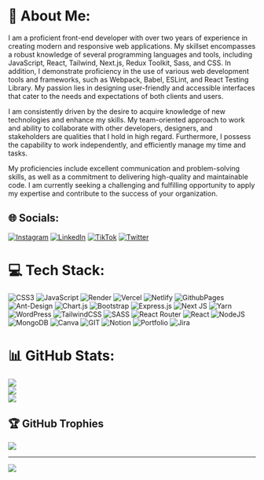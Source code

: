 # 💫 About Me:

I am a proficient front-end developer with over two years of experience in creating modern and responsive web applications. My skillset encompasses a robust knowledge of several programming languages and tools, including JavaScript, React, Tailwind, Next.js, Redux Toolkit, Sass, and CSS. In addition, I demonstrate proficiency in the use of various web development tools and frameworks, such as Webpack, Babel, ESLint, and React Testing Library. My passion lies in designing user-friendly and accessible interfaces that cater to the needs and expectations of both clients and users.

I am consistently driven by the desire to acquire knowledge of new technologies and enhance my skills. My team-oriented approach to work and ability to collaborate with other developers, designers, and stakeholders are qualities that I hold in high regard. Furthermore, I possess the capability to work independently, and efficiently manage my time and tasks.

My proficiencies include excellent communication and problem-solving skills, as well as a commitment to delivering high-quality and maintainable code. I am currently seeking a challenging and fulfilling opportunity to apply my expertise and contribute to the success of your organization.


## 🌐 Socials:
[![Instagram](https://img.shields.io/badge/Instagram-%23E4405F.svg?logo=Instagram&logoColor=white)](https://instagram.com/codewithmercy) [![LinkedIn](https://img.shields.io/badge/LinkedIn-%230077B5.svg?logo=linkedin&logoColor=white)](https://linkedin.com/in/codewithmercy) [![TikTok](https://img.shields.io/badge/TikTok-%23000000.svg?logo=TikTok&logoColor=white)](https://tiktok.com/@codewithmercy) [![Twitter](https://img.shields.io/badge/Twitter-%231DA1F2.svg?logo=Twitter&logoColor=white)](https://twitter.com/codewithmercy) 

# 💻 Tech Stack:
![CSS3](https://img.shields.io/badge/css3-%231572B6.svg?style=flat&logo=css3&logoColor=white) ![JavaScript](https://img.shields.io/badge/javascript-%23323330.svg?style=flat&logo=javascript&logoColor=%23F7DF1E) ![Render](https://img.shields.io/badge/Render-%46E3B7.svg?style=flat&logo=render&logoColor=white) ![Vercel](https://img.shields.io/badge/vercel-%23000000.svg?style=flat&logo=vercel&logoColor=white) ![Netlify](https://img.shields.io/badge/netlify-%23000000.svg?style=flat&logo=netlify&logoColor=#00C7B7) ![GithubPages](https://img.shields.io/badge/github%20pages-121013?style=flat&logo=github&logoColor=white) ![Ant-Design](https://img.shields.io/badge/-AntDesign-%230170FE?style=flat&logo=ant-design&logoColor=white) ![Chart.js](https://img.shields.io/badge/chart.js-F5788D.svg?style=flat&logo=chart.js&logoColor=white) ![Bootstrap](https://img.shields.io/badge/bootstrap-%238511FA.svg?style=flat&logo=bootstrap&logoColor=white) ![Express.js](https://img.shields.io/badge/express.js-%23404d59.svg?style=flat&logo=express&logoColor=%2361DAFB) ![Next JS](https://img.shields.io/badge/Next-black?style=flat&logo=next.js&logoColor=white) ![Yarn](https://img.shields.io/badge/yarn-%232C8EBB.svg?style=flat&logo=yarn&logoColor=white) ![WordPress](https://img.shields.io/badge/WordPress-%23117AC9.svg?style=flat&logo=WordPress&logoColor=white) ![TailwindCSS](https://img.shields.io/badge/tailwindcss-%2338B2AC.svg?style=flat&logo=tailwind-css&logoColor=white) ![SASS](https://img.shields.io/badge/SASS-hotpink.svg?style=flat&logo=SASS&logoColor=white) ![React Router](https://img.shields.io/badge/React_Router-CA4245?style=flat&logo=react-router&logoColor=white) ![React](https://img.shields.io/badge/react-%2320232a.svg?style=flat&logo=react&logoColor=%2361DAFB) ![NodeJS](https://img.shields.io/badge/node.js-6DA55F?style=flat&logo=node.js&logoColor=white) ![MongoDB](https://img.shields.io/badge/MongoDB-%234ea94b.svg?style=flat&logo=mongodb&logoColor=white) ![Canva](https://img.shields.io/badge/Canva-%2300C4CC.svg?style=flat&logo=Canva&logoColor=white) ![GIT](https://img.shields.io/badge/Git-fc6d26?style=flat&logo=git&logoColor=white) ![Notion](https://img.shields.io/badge/Notion-%23000000.svg?style=flat&logo=notion&logoColor=white) ![Portfolio](https://img.shields.io/badge/Portfolio-%23000000.svg?style=flat&logo=firefox&logoColor=#FF7139) ![Jira](https://img.shields.io/badge/jira-%230A0FFF.svg?style=flat&logo=jira&logoColor=white)
# 📊 GitHub Stats:
![](https://github-readme-stats.vercel.app/api?username=mercyharbo&theme=radical&hide_border=false&include_all_commits=true&count_private=false)<br/>
![](https://github-readme-streak-stats.herokuapp.com/?user=mercyharbo&theme=radical&hide_border=false)<br/>
![](https://github-readme-stats.vercel.app/api/top-langs/?username=mercyharbo&theme=radical&hide_border=false&include_all_commits=true&count_private=false&layout=compact)

## 🏆 GitHub Trophies
![](https://github-profile-trophy.vercel.app/?username=mercyharbo&theme=radical&no-frame=false&no-bg=true&margin-w=4)

---
[![](https://visitcount.itsvg.in/api?id=mercyharbo&icon=5&color=11)](https://visitcount.itsvg.in)

<!-- Proudly created with GPRM ( https://gprm.itsvg.in ) -->
